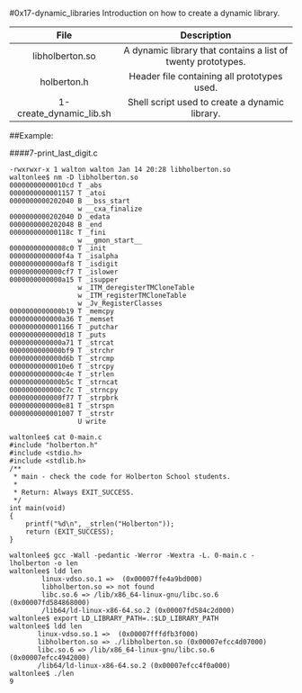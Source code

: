 #0x17-dynamic_libraries
Introduction on how to create a dynamic library.

|                  File                                    |                     Description                     |
| :-----------------------------------------: |  :-----------------------------------------------:  |
|        libholberton.so                        |  A dynamic library that contains a list of twenty prototypes.  |
|        holberton.h                            |  Header file containing all prototypes used.  |
|        1-create_dynamic_lib.sh                |  Shell script used to create a dynamic library. |

##Example:

####7-print_last_digit.c
```
-rwxrwxr-x 1 walton walton Jan 14 20:28 libholberton.so
waltonlee$ nm -D libholberton.so
00000000000010cd T _abs
0000000000001157 T _atoi
0000000000202040 B __bss_start
                 w __cxa_finalize
0000000000202040 D _edata
0000000000202048 B _end
000000000000118c T _fini
                 w __gmon_start__
00000000000008c0 T _init
0000000000000f4a T _isalpha
0000000000000af8 T _isdigit
0000000000000cf7 T _islower
0000000000000a15 T _isupper
                 w _ITM_deregisterTMCloneTable
                 w _ITM_registerTMCloneTable
                 w _Jv_RegisterClasses
0000000000000b19 T _memcpy
0000000000000a36 T _memset
0000000000001166 T _putchar
0000000000000d18 T _puts
0000000000000a71 T _strcat
0000000000000bf9 T _strchr
0000000000000d6b T _strcmp
00000000000010e6 T _strcpy
0000000000000c4e T _strlen
0000000000000b5c T _strncat
0000000000000c7c T _strncpy
0000000000000f77 T _strpbrk
0000000000000e81 T _strspn
0000000000001007 T _strstr
                 U write

waltonlee$ cat 0-main.c
#include "holberton.h"
#include <stdio.h>
#include <stdlib.h>
/**
 * main - check the code for Holberton School students.
 *
 * Return: Always EXIT_SUCCESS.
 */
int main(void)
{
    printf("%d\n", _strlen("Holberton"));
    return (EXIT_SUCCESS);
}

waltonlee$ gcc -Wall -pedantic -Werror -Wextra -L. 0-main.c -lholberton -o len
waltonlee$ ldd len
		linux-vdso.so.1 =>  (0x00007ffe4a9bd000)
		libholberton.so => not found
		libc.so.6 => /lib/x86_64-linux-gnu/libc.so.6 (0x00007fd584868000)
		/lib64/ld-linux-x86-64.so.2 (0x00007fd584c2d000)
waltonlee$ export LD_LIBRARY_PATH=.:$LD_LIBRARY_PATH
waltonlee$ ldd len
	   linux-vdso.so.1 =>  (0x00007fffdfb3f000)
	   libholberton.so => ./libholberton.so (0x00007efcc4d07000)
	   libc.so.6 => /lib/x86_64-linux-gnu/libc.so.6 (0x00007efcc4942000)
	   /lib64/ld-linux-x86-64.so.2 (0x00007efcc4f0a000)
waltonlee$ ./len
9
```
